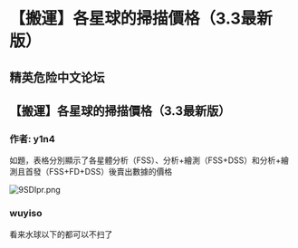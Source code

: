 # 【搬運】各星球的掃描價格（3.3最新版）

## 精英危险中文论坛

## 【搬運】各星球的掃描價格（3.3最新版）

### 作者: y1n4

如題，表格分別顯示了各星體分析（FSS）、分析+繪測（FSS+DSS）和分析+繪測且首發（FSS+FD+DSS）後賣出數據的價格

![9SDIpr.png](https://cdn.elitedanger.cn/Fq-x3FvMtElM-GU-qMScpcVABJYX.png)

### wuyiso

看来水球以下的都可以不扫了

